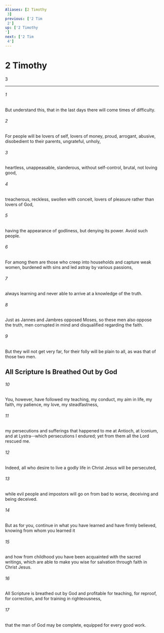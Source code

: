 ```yaml
---
Aliases: [2 Timothy 3]
previous: ['2 Tim 2']
up: ['2 Timothy']
next: ['2 Tim 4']
---
```

# 2 Timothy 3

***
 

###### 1 
But understand this, that in the last days there will come times of difficulty.  

###### 2 
For people will be lovers of self, lovers of money, proud, arrogant, abusive, disobedient to their parents, ungrateful, unholy,  

###### 3 
heartless, unappeasable, slanderous, without self-control, brutal, not loving good,  

###### 4 
treacherous, reckless, swollen with conceit, lovers of pleasure rather than lovers of God,  

###### 5 
having the appearance of godliness, but denying its power. Avoid such people.  

###### 6 
For among them are those who creep into households and capture weak women, burdened with sins and led astray by various passions,  

###### 7 
always learning and never able to arrive at a knowledge of the truth.  

###### 8 
Just as Jannes and Jambres opposed Moses, so these men also oppose the truth, men corrupted in mind and disqualified regarding the faith.  

###### 9 
But they will not get very far, for their folly will be plain to all, as was that of those two men.  ## All Scripture Is Breathed Out by God  

###### 10 
You, however, have followed my teaching, my conduct, my aim in life, my faith, my patience, my love, my steadfastness,  

###### 11 
my persecutions and sufferings that happened to me at Antioch, at Iconium, and at Lystra--which persecutions I endured; yet from them all the Lord rescued me.  

###### 12 
Indeed, all who desire to live a godly life in Christ Jesus will be persecuted,  

###### 13 
while evil people and impostors will go on from bad to worse, deceiving and being deceived.  

###### 14 
But as for you, continue in what you have learned and have firmly believed, knowing from whom you learned it  

###### 15 
and how from childhood you have been acquainted with the sacred writings, which are able to make you wise for salvation through faith in Christ Jesus.  

###### 16 
All Scripture is breathed out by God and profitable for teaching, for reproof, for correction, and for training in righteousness,  

###### 17 
that the man of God may be complete, equipped for every good work.
